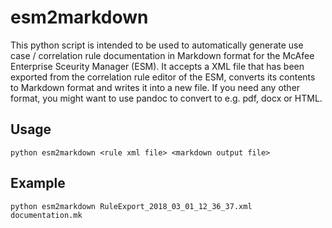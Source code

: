 # esm2markdown

This python script is intended to be used to automatically generate use case / correlation rule documentation in Markdown format for the McAfee Enterprise Sceurity Manager (ESM). It accepts a XML file that has been exported from the correlation rule editor of the ESM, converts its contents to Markdown format and writes it into a new file. If you need any other format, you might want to use pandoc to convert to e.g. pdf, docx or HTML.

## Usage

```
python esm2markdown <rule xml file> <markdown output file>
```

## Example

```
python esm2markdown RuleExport_2018_03_01_12_36_37.xml documentation.mk
```
